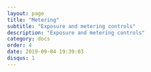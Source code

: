```yaml
---
layout: page
title: "Metering"
subtitle: "Exposure and metering controls"
description: "Exposure and metering controls"
category: docs
order: 4
date: 2019-09-04 19:39:03
disqus: 1
---
```

